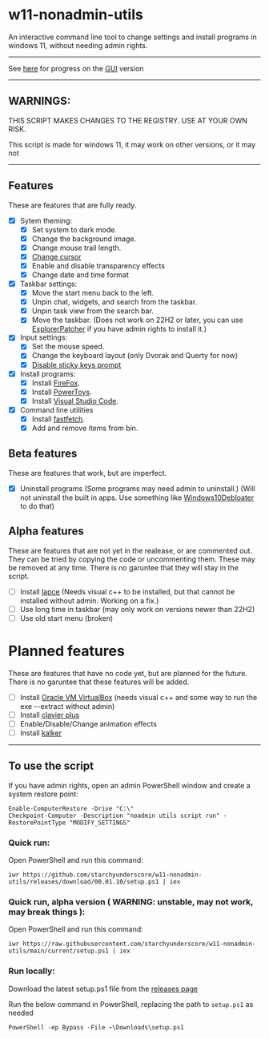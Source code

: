 # w11-nonadmin-utils

An interactive command line tool to change settings and install programs in windows 11, without needing admin rights.

---

See [here](https://github.com/starchyunderscore/w11-nonadmin-utils/blob/main/current/GUI-setup.ps1) for progress on the [GUI](https://theitbros.com/powershell-gui-for-scripts/) version

---

## WARNINGS:

THIS SCRIPT MAKES CHANGES TO THE REGISTRY. USE AT YOUR OWN RISK.

This script is made for windows 11, it may work on other versions, or it may not

---

## Features

These are features that are fully ready.

- [x] Sytem theming:
  - [x] Set system to dark mode.
  - [x] Change the background image.
  - [x] Change mouse trail length.
  - [x] [Change cursor](https://stackoverflow.com/a/60107014)
  - [x] Enable and disable transparency effects
  - [x] Change date and time format
- [x] Taskbar settings:
  - [x] Move the start menu back to the left.
  - [x] Unpin chat, widgets, and search from the taskbar.
  - [x] Unpin task view from the search bar.
  - [x] Move the taskbar. (Does not work on 22H2 or later, you can use [ExplorerPatcher](https://github.com/valinet/ExplorerPatcher/releases) if you have admin rights to install it.)

- [x] Input settings:
  - [x] Set the mouse speed.
  - [x] Change the keyboard layout (only Dvorak and Querty for now)
  - [x] [Disable sticky keys prompt](https://stackoverflow.com/questions/71854200/disable-shift-stickykey-shortcut)

- [x] Install programs:
  - [x] Install [FireFox](https://www.mozilla.org/en-US/firefox/new/).
  - [x] Install [PowerToys](https://github.com/microsoft/PowerToys).
  - [x] Install [Visual Studio Code](https://github.com/microsoft/vscode).

- [x] Command line utilities
  - [x] Install [fastfetch](https://github.com/LinusDierheimer/fastfetch).
  - [x] Add and remove items from bin.

## Beta features

These are features that work, but are imperfect.

- [x] Uninstall programs (Some programs may need admin to uninstall.) (Will not uninstall the built in apps. Use something like [Windows10Debloater](https://github.com/Sycnex/Windows10Debloater) to do that)

## Alpha features

These are features that are not yet in the realease, or are commented out.  They can be tried by copying the code or uncommenting them. These may be removed at any time. There is no garuntee that they will stay in the script.

- [ ] Install [lapce](https://github.com/lapce/lapce) (Needs visual c++ to be installed, but that cannot be installed without admin. Working on a fix.)
- [ ] Use long time in taskbar (may only work on versions newer than 22H2)
- [ ] Use old start menu (broken)

# Planned features

These are features that have no code yet, but are planned for the future. There is no garuntee that these features will be added.

- [ ] Install [Oracle VM VirtualBox](https://www.virtualbox.org/) (needs visual c++ and some way to run the exe --extract without admin)
- [ ] Install [clavier plus](https://github.com/guilryder/clavier-plus)
- [ ] Enable/Disable/Change animation effects
- [ ] Install [kalker](https://github.com/PaddiM8/kalker)

---

## To use the script

If you have admin rights, open an admin PowerShell window and create a system restore point:

```
Enable-ComputerRestore -Drive "C:\"
Checkpoint-Computer -Description "noadmin utils script run" -RestorePointType "MODIFY_SETTINGS"
```

### Quick run:

Open PowerShell and run this command: 

```
iwr https://github.com/starchyunderscore/w11-nonadmin-utils/releases/download/00.01.10/setup.ps1 | iex
```

### Quick run, alpha version ( WARNING: unstable, may not work, may break things ):

Open PowerShell and run this command:

```
iwr https://raw.githubusercontent.com/starchyunderscore/w11-nonadmin-utils/main/current/setup.ps1 | iex
```

### Run locally:

Download the latest setup.ps1 file from the [releases page](https://github.com/starchyunderscore/w11-nonadmin-utils/releases/latest)

Run the below command in PowerShell, replacing the path to `setup.ps1` as needed

```
PowerShell -ep Bypass -File ~\Downloads\setup.ps1
```

